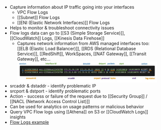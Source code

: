 - Capture information about IP traffic going into your interfaces
	- VPC Flow Logs
	- [[Subnet]] Flow Logs
	- [[ENI (Elastic Network Interfaces)]] Flow Logs
- Helps to monitor & troubleshoot connectivity issues
- Flow logs data can go to [[S3 (Simple Storage Service)]], [[CloudWatch]] Logs, [[Kinesis Data Firehose]]
	- Captures network information from AWS managed interfaces too: [[ELB (Elastic Load Balancer)]], [[RDS (Relational Database Service)]], [[RedShift]], WorkSpaces, [[NAT Gateway]], [[Transit Gateway]], etc...
![vpc_flow_logs.png](./Images/vpc_flow_logs.png)
- srcaddr & dstaddr - identify problematic IP
- srcport & dstport - identify problematic ports
- Action - success or failure of the request due to [[Security Group]] / [[NACL (Network Access Control List)]]
- Can be used for analytics on usage patterns or malicious behavior
- Query VPC Flow logs using [[Athena]] on S3 or [[CloudWatch Logs]] insights
- [Flow Logs example](https://docs.aws.amazon.com/vpc/latest/userguide/flow-logs-records-examples.html)
